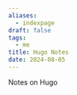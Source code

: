 ```yaml
---
aliases:
  - indexpage
draft: false
tags:
  - me
title: Hugo Notes
date: 2024-08-05
---
```


Notes on Hugo
